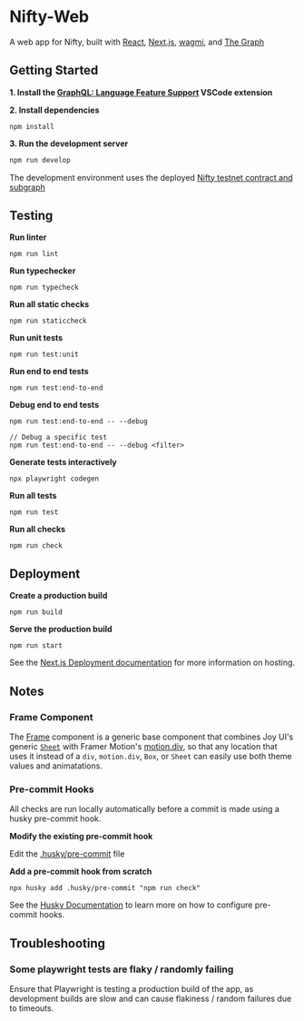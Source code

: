 # Nifty-Web

A web app for Nifty, built with [React](https://github.com/facebook/react), [Next.js](https://github.com/vercel/next.js), [wagmi](https://github.com/wagmi-dev/wagmi), and [The Graph](https://thegraph.com/en/)

## Getting Started

**1. Install the [GraphQL: Language Feature Support](https://marketplace.visualstudio.com/items?itemName=GraphQL.vscode-graphql) VSCode extension**

**2. Install dependencies**

```
npm install
```

**3. Run the development server**

```bash
npm run develop
```

The development environment uses the deployed [Nifty testnet contract and subgraph](https://github.com/scherroman/nifty)

## Testing

**Run linter**

```
npm run lint
```

**Run typechecker**

```
npm run typecheck
```

**Run all static checks**

```
npm run staticcheck
```

**Run unit tests**

```
npm run test:unit
```

**Run end to end tests**

```
npm run test:end-to-end
```

**Debug end to end tests**

```
npm run test:end-to-end -- --debug

// Debug a specific test
npm run test:end-to-end -- --debug <filter>
```

**Generate tests interactively**

```
npx playwright codegen
```

**Run all tests**

```
npm run test
```

**Run all checks**

```
npm run check
```

## Deployment

**Create a production build**

```
npm run build
```

**Serve the production build**

```
npm run start
```

See the [Next.js Deployment documentation](https://nextjs.org/docs/deployment) for more information on hosting.

## Notes

### Frame Component

The [Frame](./components/Frame.tsx) component is a generic base component that combines Joy UI's generic [`Sheet`](https://mui.com/joy-ui/react-sheet/) with Framer Motion's [motion.div](https://www.framer.com/docs/component/), so that any location that uses it instead of a `div`, `motion.div`, `Box`, or `Sheet` can easily use both theme values and animatations.

### Pre-commit Hooks

All checks are run locally automatically before a commit is made using a husky pre-commit hook.

**Modify the existing pre-commit hook**

Edit the [.husky/pre-commit](.husky/pre-commit) file

**Add a pre-commit hook from scratch**

```
npx husky add .husky/pre-commit "npm run check"
```

See the [Husky Documentation](https://typicode.github.io/husky/#/) to learn more on how to configure pre-commit hooks.

## Troubleshooting

### Some playwright tests are flaky / randomly failing

Ensure that Playwright is testing a production build of the app, as development builds are slow and can cause flakiness / random failures due to timeouts.
